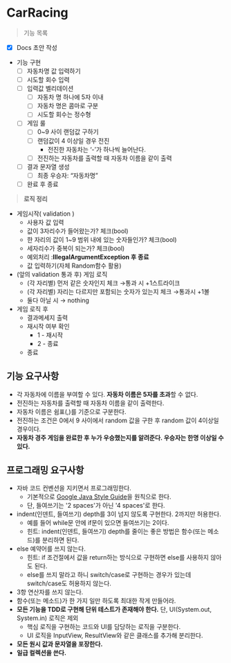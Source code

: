 # CarRacing

> 기능 목록
>
- [x]  Docs 초안 작성
-   기능 구현
    - [ ]  자동차명 값 입력하기
    - [ ]  시도할 회수 입력
    - [ ]  입력값 벨리데이션
        - [ ]  자동차 명 하나에 5자 이내
        - [ ]  자동차 명은 콤마로 구분
        - [ ]  시도할 회수는 정수형
    - [ ]  게임 룰
        - [ ]  0~9 사이 랜덤값 구하기
        - [ ]  랜덤값이 4 이상일 경우 전진
            - 전진한 자동차는 ‘-’가 하나씩 늘어난다.
        - [ ]  전진하는 자동차를 출력할 때 자동차 이름을 같이 출력
    - [ ]  결과 문자열 생성
        - [ ]  최종 우승자: “자동차명”
    - [ ]  완료 후 종료

> **로직 정리**
>
- 게임시작( validation )
    - 사용자 값 입력
    - 값이 3자리수가 들어왔는가? 체크(bool)
    - 한 자리의 값이 1~9 범위 내에 있는 숫자들인가? 체크(bool)
    - 세자리수가 중복이 되는가? 체크(bool)
    - 예외처리 :**IllegalArgumentException 후 종료**
    - 값 입력하기(자체 Random함수 활용)
- (앞의 validation 통과 후) 게임 로직
    - (각 자리별) 먼저 같은 숫자인지 체크 →통과 시 +1스트라이크
    - (각 자리별) 자리는 다르지만 포함되는 숫자가 있는지 체크 →통과시 +1볼
    - 둘다 아닐 시 → nothing
- 게임 로직 후
    - 결과메세지 출력
    - 재시작 여부 확인
        - 1 - 재시작
        - 2 - 종료
    - 종료

## **기능 요구사항**

- 각 자동차에 이름을 부여할 수 있다. **자동차 이름은 5자를 초과**할 수 없다.
- 전진하는 자동차를 출력할 때 자동차 이름을 같이 출력한다.
- 자동차 이름은 쉼표(,)를 기준으로 구분한다.
- 전진하는 조건은 0에서 9 사이에서 random 값을 구한 후 random 값이 4이상일 경우이다.
- **자동차 경주 게임을 완료한 후 누가 우승했는지를 알려준다. 우승자는 한명 이상일 수 있다.**

## **프로그래밍 요구사항**

- 자바 코드 컨벤션을 지키면서 프로그래밍한다.
    - 기본적으로 [Google Java Style Guide](https://google.github.io/styleguide/javaguide.html)을 원칙으로 한다.
    - 단, 들여쓰기는 '2 spaces'가 아닌 '4 spaces'로 한다.
- indent(인덴트, 들여쓰기) depth를 3이 넘지 않도록 구현한다. 2까지만 허용한다.
    - 예를 들어 while문 안에 if문이 있으면 들여쓰기는 2이다.
    - 힌트: indent(인덴트, 들여쓰기) depth를 줄이는 좋은 방법은 함수(또는 메소드)를 분리하면 된다.
- else 예약어를 쓰지 않는다.
    - 힌트: if 조건절에서 값을 return하는 방식으로 구현하면 else를 사용하지 않아도 된다.
    - else를 쓰지 말라고 하니 switch/case로 구현하는 경우가 있는데 switch/case도 허용하지 않는다.
- 3항 연산자를 쓰지 않는다.
- 함수(또는 메소드)가 한 가지 일만 하도록 최대한 작게 만들어라.
- **모든 기능을 TDD로 구현해 단위 테스트가 존재해야 한다.** 단, UI(System.out, System.in) 로직은 제외
    - 핵심 로직을 구현하는 코드와 UI를 담당하는 로직을 구분한다.
    - UI 로직을 InputView, ResultView와 같은 클래스를 추가해 분리한다.
- **모든 원시 값과 문자열을 포장한다.**
- **일급 컬렉션을 쓴다.**